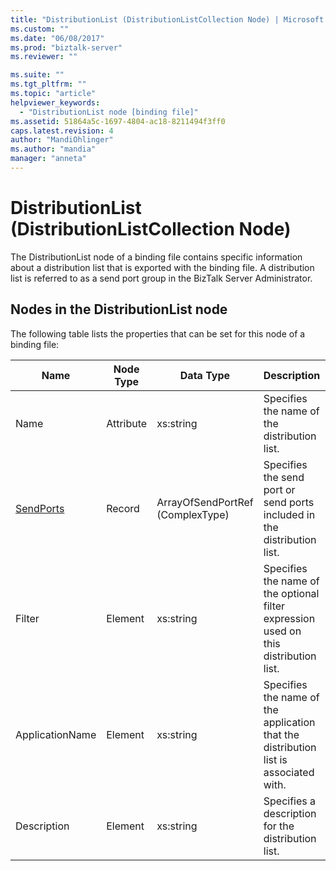 ```yaml
---
title: "DistributionList (DistributionListCollection Node) | Microsoft Docs"
ms.custom: ""
ms.date: "06/08/2017"
ms.prod: "biztalk-server"
ms.reviewer: ""

ms.suite: ""
ms.tgt_pltfrm: ""
ms.topic: "article"
helpviewer_keywords: 
  - "DistributionList node [binding file]"
ms.assetid: 51864a5c-1697-4804-ac18-8211494f3ff0
caps.latest.revision: 4
author: "MandiOhlinger"
ms.author: "mandia"
manager: "anneta"
---
```

# DistributionList (DistributionListCollection Node)
The DistributionList node of a binding file contains specific information about a distribution list that is exported with the binding file. A distribution list is referred to as a send port group in the BizTalk Server Administrator.  
  
## Nodes in the DistributionList node  
 The following table lists the properties that can be set for this node of a binding file:  
  
|**Name**|**Node Type**|**Data Type**|**Description**|**Restrictions**|**Comments**|  
|--------------|-------------------|-------------------|---------------------|----------------------|------------------|  
|Name|Attribute|xs:string|Specifies the name of the distribution list.|Not required|Default value: empty|  
|[SendPorts](../core/sendports-distributionlist-node.md)|Record|ArrayOfSendPortRef (ComplexType)|Specifies the send port or send ports included in the distribution list.|Not required|Default value: none|  
|Filter|Element|xs:string|Specifies the name of the optional filter expression used on this distribution list.|Required|Default value: empty|  
|ApplicationName|Element|xs:string|Specifies the name of the application that the distribution list is associated with.|Required|Default value: empty|  
|Description|Element|xs:string|Specifies a description for the distribution list.|Required|Default value: empty|